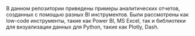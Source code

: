 В данном репозитории приведены примеры аналитических отчетов, созданных с помощью разных BI инструментов. Были рассмотрены как low-code инструменты, такие как Power BI, MS Excel, так и библиотеки для визуализации данных для Python, такие как Plotly, Dash.

